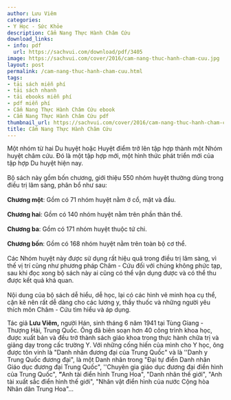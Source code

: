 ```yaml
---
author: Lưu Viêm
categories:
- Y Học - Sức Khỏe
description: Cẩm Nang Thực Hành Châm Cứu
download_links:
- info: pdf
  url: https://sachvui.com/download/pdf/3405
image: https://sachvui.com/cover/2016/cam-nang-thuc-hanh-cham-cuu.jpg
layout: post
permalink: /cam-nang-thuc-hanh-cham-cuu.html
tags:
- tải sách miễn phí
- tải sách nhanh
- tải ebooks miễn phí
- pdf miễn phí
- Cẩm Nang Thực Hành Châm Cứu ebook
- Cẩm Nang Thực Hành Châm Cứu pdf
thumbnail_url: https://sachvui.com/cover/2016/cam-nang-thuc-hanh-cham-cuu.jpg
title: Cẩm Nang Thực Hành Châm Cứu
---
```


 <div class="item-desc text-justify"> <p>Một nhóm từ hai Du huyệt hoặc Huyệt điểm trở lên tập hợp thành một Nhóm huyệt châm cứu. Đó là một tập hợp mới, một hình thức phát triển mới của tập hợp Du huyệt hiện nay.<br><br>Bộ sách này gồm bốn chương, giới thiệu 550 nhóm huyệt thường dùng trong điều trị lâm sàng, phân bổ như sau:<br><br><strong>Chương một</strong>: Gồm có 71 nhóm huyệt nằm ở cổ, mặt và đầu.<br><br><strong>Chương hai</strong>: Gồm có 140 nhóm huyệt nằm trên phần thân thể.<br><br><strong>Chương ba</strong>: Gồm có 171 nhóm huyệt thuộc tứ chi.<br><br><strong>Chương bốn</strong>: Gồm có 168 nhóm huyệt nằm trên toàn bộ cơ thể.<br><br>Các Nhóm huyệt này được sử dụng rất hiệu quả trong điều trị lâm sàng, vì thế vị trí cũng như phương pháp Châm - Cứu đối với chúng không phức tạp, sau khi đọc xong bộ sách này ai cũng có thể vận dụng được và có thể thu được kết quả khả quan.<br><br>Nội dung của bộ sách dễ hiểu, dễ học, lại có các hình vẽ minh họa cụ thể, cặn kẽ nên rất dễ dàng cho các lương y, thầy thuốc và những người yêu thích môn Châm - Cứu tìm hiểu và áp dụng.</p><p>Tác giả <strong>Lưu Viêm,</strong> người Hán, sinh tháng 6 năm 1941 tại Tùng Giang - Thượng Hải, Trung Quốc. Ông đã biên soạn hơn 40 công trình khoa học, được xuất bản và đều trở thành sách giáo khoa trong thực hành chữa trị và giảng dạy trong cấc trường Y. Với những cống hiến của mình cho Y học, ông được tôn vinh là "Danh nhân đương đại của Trung Quốc" và là ''Danh y Trung Quốc đương đại", là một Danh nhân trong "Đại tự điển Danh nhân Giáo dục đương đại Trung Quốc", ''Chuyên gia giáo dục đương đại điển hình của Trung Quốc", <em><strong>"</strong></em>Anh tài điển hình Trung Hoa", "Danh nhân thế giới", "Anh tài xuất sắc điển hình thế giới", "Nhân vật điển hình của nước Cộng hòa Nhân dân Trung Hoa"...</p> </div>